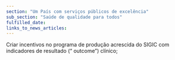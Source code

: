 ```yaml
---
section: "Um País com serviços públicos de excelência"
sub_section: "Saúde de qualidade para todos"
fulfilled_date:
links_to_news_articles:
---
```


Criar incentivos no programa de produção acrescida do SIGIC com indicadores de resultado (“ outcome”) clínico;